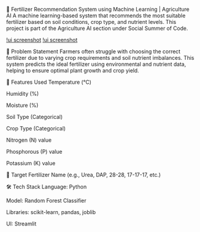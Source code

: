 🌾 Fertilizer Recommendation System using Machine Learning | Agriculture AI
A machine learning-based system that recommends the most suitable fertilizer based on soil conditions, crop type, and nutrient levels. This project is part of the Agriculture AI section under Social Summer of Code.

[!ui screenshot](assets/1.jpeg)
[!ui screenshot](assets/2.jpeg)

📌 Problem Statement
Farmers often struggle with choosing the correct fertilizer due to varying crop requirements and soil nutrient imbalances. This system predicts the ideal fertilizer using environmental and nutrient data, helping to ensure optimal plant growth and crop yield.

🧾 Features Used
Temperature (°C)

Humidity (%)

Moisture (%)

Soil Type (Categorical)

Crop Type (Categorical)

Nitrogen (N) value

Phosphorous (P) value

Potassium (K) value

🎯 Target
Fertilizer Name (e.g., Urea, DAP, 28-28, 17-17-17, etc.)

🛠️ Tech Stack
Language: Python

Model: Random Forest Classifier

Libraries: scikit-learn, pandas, joblib

UI: Streamlit